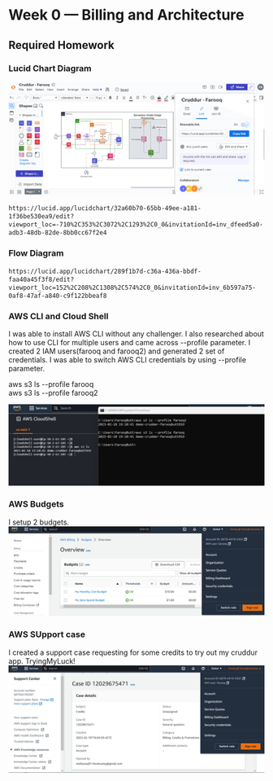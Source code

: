 # Week 0 — Billing and Architecture

## Required Homework ##

### Lucid Chart Diagram ###
![Diagram](assets/cruddur.png)

```
https://lucid.app/lucidchart/32a60b70-65bb-49ee-a181-1f36be530ea9/edit?viewport_loc=-710%2C353%2C3072%2C1293%2C0_0&invitationId=inv_dfeed5a0-adb3-48db-82de-8bb0cc67f2e4

```

### Flow Diagram ###
```
https://lucid.app/lucidchart/289f1b7d-c36a-436a-bbdf-faa40a45f3f8/edit?viewport_loc=152%2C208%2C1308%2C574%2C0_0&invitationId=inv_6b597a75-0af8-47af-a840-c9f122bbeaf8

```

### AWS CLI and Cloud Shell ###

I was able to install AWS CLI without any challenger. I also researched about how to use CLI for multiple users and came across --profile parameter. I created 2 IAM users(farooq and farooq2) and generated 2 set of credentials. I was able to switch AWS CLI credentials by using --profile parameter.

aws s3 ls --profile farooq <br>
aws s3 ls --profile farooq2

![Diagram](assets/awscli.png)

### AWS Budgets ### 
I setup 2 budgets. 
![Budget](assets/budget.png)

### AWS SUpport case ###
I created a support case requesting for some credits to try out my cruddur app. TryingMyLuck!
![Credits](assets/case.png)
